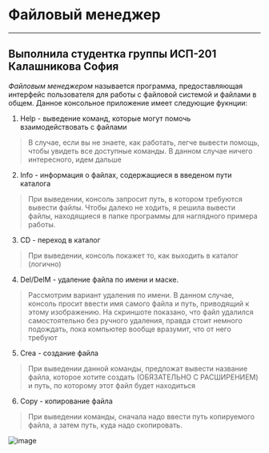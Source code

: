 # Файловый менеджер
---
Выполнила студентка группы ИСП-201 Калашникова София
---
*Файловым менеджером* называется программа, предоставляющая интерфейс пользователя для работы с файловой системой и файлами в общем.
Данное консольное приложение имеет следующие фукнции:
1. Help - выведение команд, которые могут помочь взаимодействовать с файлами
>В случае, если вы не знаете, как работать, легче вывести помощь, чтобы увидеть все доступные команды. В данном случае ничего интересного, идем дальше
2. Info - информация о файлах, содержащиеся в введеном пути каталога
>При выведении, консоль запросит путь, в котором требуются вывести файлы. Чтобы далеко не ходить, я решила вывести файлы, находящиеся в папке программы для наглядного примера работы.
3. CD - переход в каталог
>При выведении, консоль покажет то, как выходить в каталог (логично)
4. Del/DelM - удаление файла по имени и маске.
>Рассмотрим вариант удаления по имени. В данном случае, консоль просит ввести имя самого файла и путь, приводящий к этому изображению. На скриншоте показано, что файл удалился самостоятельно без ручного удаления, правда стоит немного подождать, пока компьютер вообще вразумит, что от него требуют
5. Crea - создание файла
>При выведении данной команды, предложат вывести название файла, которое хотите создать (ОБЯЗАТЕЛЬНО С РАСШИРЕНИЕМ) и путь, по которому этот файл будет находиться
6. Copy - копирование файла
>При выведении команды, сначала надо ввести путь копируемого файла, а затем путь, куда надо скопировать.

![image](https://user-images.githubusercontent.com/119097996/208488454-577cf91f-f27f-4c27-958a-1a6b101a3d82.png)
